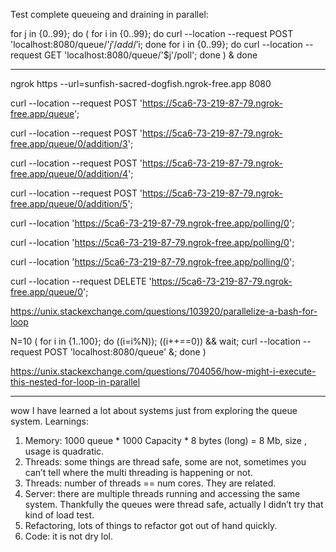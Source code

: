 Test complete queueing and draining in parallel:

for j in {0..99}; do
(
for i in {0..99}; do curl --location --request POST 'localhost:8080/queue/'$j'/add/'$i; done
for i in {0..99}; do curl --location --request GET 'localhost:8080/queue/'$j'/poll'; done
) &
done

---

ngrok https --url=sunfish-sacred-dogfish.ngrok-free.app 8080

curl --location --request POST 'https://5ca6-73-219-87-79.ngrok-free.app/queue';

curl --location --request POST 'https://5ca6-73-219-87-79.ngrok-free.app/queue/0/addition/3';

curl --location --request POST 'https://5ca6-73-219-87-79.ngrok-free.app/queue/0/addition/4';

curl --location --request POST 'https://5ca6-73-219-87-79.ngrok-free.app/queue/0/addition/5';

curl --location 'https://5ca6-73-219-87-79.ngrok-free.app/polling/0';

curl --location 'https://5ca6-73-219-87-79.ngrok-free.app/polling/0';

curl --location 'https://5ca6-73-219-87-79.ngrok-free.app/polling/0';

curl --location --request DELETE 'https://5ca6-73-219-87-79.ngrok-free.app/queue/0';



https://unix.stackexchange.com/questions/103920/parallelize-a-bash-for-loop 

N=10
(
for i in {1..100}; do ((i=i%N)); ((i++==0)) && wait; curl --location --request POST 'localhost:8080/queue' &; done
)

https://unix.stackexchange.com/questions/704056/how-might-i-execute-this-nested-for-loop-in-parallel

---

wow I have learned a lot about systems just from exploring the queue system. Learnings:
1. Memory: 1000 queue * 1000 Capacity * 8 bytes (long) = 8 Mb, size , usage is quadratic.
2. Threads: some things are thread safe, some are not, sometimes you can’t tell where the multi threading is happening or not.
3. Threads: number of threads == num cores. They are related.
4. Server: there are multiple threads running and accessing the same system. Thankfully the queues were thread safe, actually I didn’t try that kind of load test.
5. Refactoring, lots of things to refactor got out of hand quickly.
6. Code: it is not dry lol. 